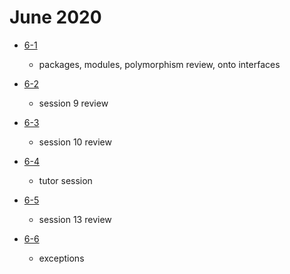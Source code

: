 # June 2020

- [6-1](./days/6-1.md)
  - packages, modules, polymorphism review, onto interfaces

- [6-2](./days/6-2.md)
  - session 9 review

- [6-3](./days/6-3.md)
  - session 10 review

- [6-4](./days/6-4.md)
  - tutor session
  
- [6-5](./days/6-5.md)
  - session 13 review 

- [6-6](./days/6-6.md)
  - exceptions